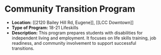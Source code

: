 # Community Transition Program
- **Location:** [[2120 Bailey Hill Rd, Eugene]], [[LCC Downtown]]
- **Type of Program:** 18-21 Lifeskills
- **Description:** This program prepares students with disabilities for independent living and employment. It focuses on life skills training, job readiness, and community involvement to support successful transitions.
